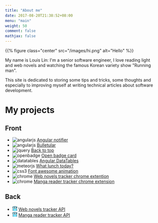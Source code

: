 ```yaml
---
title: "About me"
date: 2017-08-20T21:38:52+08:00
menu: "main"
weight: 50
comment: false
mathjax: false
---
```


{{% figure class="center" src="/images/hi.png" alt="Hello" %}}

My name is Louis Lin: I'm a senior software engineer, I love reading light and web novels and watching the famous Korean variety show "Running man".

This site is dedicated to storing some tips and tricks, some thoughts and especially to improving myself at writing technical articles about software development.

# My projects

## Front

- ![angularjs][] [Angular notifier](https://github.com/l-lin/angular-notifier)
- ![angularjs][] [Bulletular](https://github.com/l-lin/bulletular)
- ![jquery][] [Back to top](https://github.com/l-lin/backtotop)
- ![openbadge][] [Open badge card](https://github.com/l-lin/open-badge-card)
- ![datatables][] [Angular DataTables](https://github.com/l-lin/angular-datatables)
- ![meteorjs][] [What lunch today?](https://github.com/l-lin/whatlunchtoday)
- ![css3][] [Font awesome animation](https://github.com/l-lin/font-awesome-animation)
- ![chrome][] [Web novels tracker chrome extention](https://github.com/l-lin/wn-tracker-chrome)
- ![chrome][] [Manga reader tracker chrome extension](https://github.com/l-lin/mr-tracker-chrome)

## Back

- ![golang][] [Web novels tracker API](https://github.com/l-lin/wn-tracker-api)
- ![golang][] [Manga reader tracker API](https://github.com/l-lin/mr-tracker-api)

[angularjs]: /images/angularjs_icon.png
[chrome]: /images/chrome_icon.png
[css3]: /images/css3_icon.png
[datatables]: /images/datatables_icon.png
[golang]: /images/golang_icon.png
[jquery]: /images/jquery_icon.png
[meteorjs]: /images/meteorjs_icon.png
[openbadge]: /images/openbadge_icon.png

